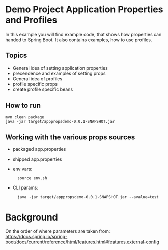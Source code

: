 # Demo Project Application Properties and Profiles

In this example you will find example code, that shows how properties can handed to Spring Boot. It also contains examples, how to use profiles.

## Topics
* General idea of setting application properties
* precendence and examples of setting props
* General idea of profiles
* profile specific props
* create profile specific beans

## How to run

    mvn clean package
    java -jar target/apppropsdemo-0.0.1-SNAPSHOT.jar

## Working with the various props sources

* packaged app.properties
* shipped app.properties
* env vars: 

        source env.sh
* CLI params: 
    
        java -jar target/apppropsdemo-0.0.1-SNAPSHOT.jar --avalue=test

# Background

On the order of where parameters are taken from:
https://docs.spring.io/spring-boot/docs/current/reference/html/features.html#features.external-config 